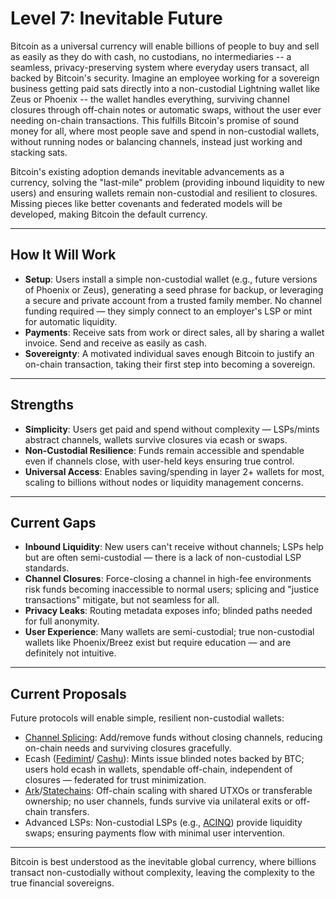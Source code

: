 # Level 7: Inevitable Future

Bitcoin as a universal currency will enable billions of people to buy and sell as easily as they do with cash, no custodians, no intermediaries -- a seamless, privacy-preserving system where everyday users transact, all backed by Bitcoin's security. Imagine an employee working for a sovereign business getting paid sats directly into a non-custodial Lightning wallet like Zeus or Phoenix -- the wallet handles everything, surviving channel closures through off-chain notes or automatic swaps, without the user ever needing on-chain transactions. This fulfills Bitcoin's promise of sound money for all, where most people save and spend in non-custodial wallets, without running nodes or balancing channels, instead just working and stacking sats.

Bitcoin's existing adoption demands inevitable advancements as a currency, solving the "last-mile" problem (providing inbound liquidity to new users) and ensuring wallets remain non-custodial and resilient to closures. Missing pieces like better covenants and federated models will be developed, making Bitcoin the default currency.




---

## How It Will Work

- **Setup**: Users install a simple non-custodial wallet (e.g., future versions of Phoenix or Zeus), generating a seed phrase for backup, or leveraging a secure and private account from a trusted family member. No channel funding required — they simply connect to an employer's LSP or mint for automatic liquidity.
- **Payments**: Receive sats from work or direct sales, all by sharing a wallet invoice. Send and receive as easily as cash.
- **Sovereignty**: A motivated individual saves enough Bitcoin to justify an on-chain transaction, taking their first step into becoming a sovereign.





---

## Strengths

- **Simplicity**: Users get paid and spend without complexity — LSPs/mints abstract channels, wallets survive closures via ecash or swaps.
- **Non-Custodial Resilience**: Funds remain accessible and spendable even if channels close, with user-held keys ensuring true control.
- **Universal Access**: Enables saving/spending in layer 2+ wallets for most, scaling to billions without nodes or liquidity management concerns.






---

## Current Gaps

- **Inbound Liquidity**: New users can't receive without channels; LSPs help but are often semi-custodial — there is a lack of non-custodial LSP standards.
- **Channel Closures**: Force-closing a channel in high-fee environments risk funds becoming inaccessible to normal users; splicing and "justice transactions" mitigate, but not seamless for all.
- **Privacy Leaks**: Routing metadata exposes info; blinded paths needed for full anonymity.
- **User Experience**: Many wallets are semi-custodial; true non-custodial wallets like Phoenix/Breez exist but require education — and are definitely not intuitive.




---

## Current Proposals

Future protocols will enable simple, resilient non-custodial wallets:

- [Channel Splicing](https://bitcoinops.org/en/topics/splicing/): Add/remove funds without closing channels, reducing on-chain needs and surviving closures gracefully. 
- Ecash ([Fedimint](https://fedimint.org/)/ [Cashu](https://cashu.space/)): Mints issue blinded notes backed by BTC; users hold ecash in wallets, spendable off-chain, independent of closures — federated for trust minimization.
- [Ark](https://arkdev.info/)/[Statechains](https://bitcoinops.org/en/topics/statechains/): Off-chain scaling with shared UTXOs or transferable ownership; no user channels, funds survive via unilateral exits or off-chain transfers.
- Advanced LSPs: Non-custodial LSPs (e.g., [ACINQ](https://acinq.co/)) provide liquidity swaps; ensuring payments flow with minimal user intervention.





---

Bitcoin is best understood as the inevitable global currency, where billions transact non-custodially without complexity, leaving the complexity to the true financial sovereigns.









